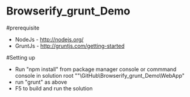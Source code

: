 Browserify_grunt_Demo
=====================
#prerequisite
* NodeJs - http://nodejs.org/
* GruntJs - http://gruntjs.com/getting-started 


#Setting up
* Run "npm install" from package manager console or commmand console in solution root ""\GitHub\Browserify_grunt_Demo\WebApp"
* run "grunt" as above
* F5 to build and run the solution

